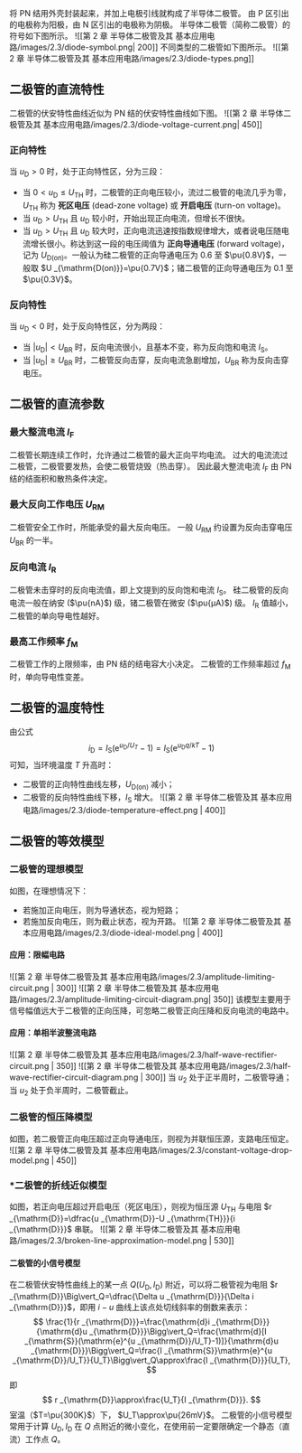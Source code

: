 将 PN 结用外壳封装起来，并加上电极引线就构成了半导体二极管。
由 P 区引出的电极称为阳极，由 N 区引出的电极称为阴极。
半导体二极管（简称二极管）的符号如下图所示。
![[第 2 章 半导体二极管及其 基本应用电路/images/2.3/diode-symbol.png| 200]]
不同类型的二极管如下图所示。
![[第 2 章 半导体二极管及其 基本应用电路/images/2.3/diode-types.png]]
## 二极管的直流特性
二极管的伏安特性曲线近似为 PN 结的伏安特性曲线如下图。
![[第 2 章 半导体二极管及其 基本应用电路/images/2.3/diode-voltage-current.png| 450]]
### 正向特性
当 $u _{\mathrm{D}}>0$ 时，处于正向特性区，分为三段：
- 当 $0<u _{\mathrm{D}}\le U _{\mathrm{TH}}$ 时，二极管的正向电压较小，流过二极管的电流几乎为零，$U _{\mathrm{TH}}$ 称为 **死区电压** (dead-zone voltage) 或 **开启电压** (turn-on voltage)。
- 当 $u _{\mathrm{D}}>U _{\mathrm{TH}}$ 且 $u _{\mathrm{D}}$ 较小时，开始出现正向电流，但增长不很快。
- 当 $u _{\mathrm{D}}>U _{\mathrm{TH}}$ 且 $u _{\mathrm{D}}$ 较大时，正向电流迅速按指数规律增大，或者说电压随电流增长很小。称达到这一段的电压阈值为 **正向导通电压** (forward voltage)，记为 $U _{\mathrm{D(on)}}$。一般认为硅二极管的正向导通电压为 $0.6$ 至 $\pu{0.8V}$，一般取 $U _{\mathrm{D(on)}}=\pu{0.7V}$；锗二极管的正向导通电压为 $0.1$ 至 $\pu{0.3V}$。
### 反向特性
当 $u _{\mathrm{D}}<0$ 时，处于反向特性区，分为两段：
- 当 $|u _{\mathrm{D}}|<U _{\mathrm{BR}}$ 时，反向电流很小，且基本不变，称为反向饱和电流 $I _{\mathrm{S}}$。
- 当 $|u _{\mathrm{D}}|\ge U _{\mathrm{BR}}$ 时，二极管反向击穿，反向电流急剧增加，$U _{\mathrm{BR}}$ 称为反向击穿电压。
## 二极管的直流参数
### 最大整流电流 $I _{\mathrm{F}}$
二极管长期连续工作时，允许通过二极管的最大正向平均电流。
过大的电流流过二极管，二极管要发热，会使二极管烧毁（热击穿）。
因此最大整流电流 $I _{\mathrm{F}}$ 由 PN 结的结面积和散热条件决定。
### 最大反向工作电压 $U _{\mathrm{RM}}$
二极管安全工作时，所能承受的最大反向电压。
一般 $U _{\mathrm{RM}}$ 约设置为反向击穿电压 $U _{\mathrm{BR}}$ 的一半。
### 反向电流 $I _{\mathrm{R}}$
二极管未击穿时的反向电流值，即上文提到的反向饱和电流 $I _{\mathrm{S}}$。
硅二极管的反向电流一般在纳安 ($\pu{nA}$) 级，锗二极管在微安 ($\pu{μA}$) 级。
$I _{\mathrm{R}}$ 值越小，二极管的单向导电性越好。
### 最高工作频率 $f _{\mathrm{M}}$
二极管工作的上限频率，由 PN 结的结电容大小决定。
二极管的工作频率超过 $f _{\mathrm{M}}$ 时，单向导电性变差。
## 二极管的温度特性
由公式 $$ i _{\mathrm{D}}=I _{\mathrm{S}}(\mathrm{e}^{u _{\mathrm{D}}/U_T}-1)=I _{\mathrm{S}}(\mathrm{e}^{u _{\mathrm{D}}q/kT}-1) $$可知，当环境温度 $T$ 升高时：
- 二极管的正向特性曲线左移，$U _{\mathrm{D(on)}}$ 减小；
- 二极管的反向特性曲线下移，$I _{\mathrm{S}}$ 增大。
![[第 2 章 半导体二极管及其 基本应用电路/images/2.3/diode-temperature-effect.png | 400]]
## 二极管的等效模型
### 二极管的理想模型
如图，在理想情况下：
- 若施加正向电压，则为导通状态，视为短路；
- 若施加反向电压，则为截止状态，视为开路。
![[第 2 章 半导体二极管及其 基本应用电路/images/2.3/diode-ideal-model.png | 400]]
#### 应用：限幅电路
![[第 2 章 半导体二极管及其 基本应用电路/images/2.3/amplitude-limiting-circuit.png | 300]] ![[第 2 章 半导体二极管及其 基本应用电路/images/2.3/amplitude-limiting-circuit-diagram.png| 350]]
该模型主要用于信号幅值远大于二极管的正向压降，可忽略二极管正向压降和反向电流的电路中。
#### 应用：单相半波整流电路
![[第 2 章 半导体二极管及其 基本应用电路/images/2.3/half-wave-rectifier-circuit.png | 350]] ![[第 2 章 半导体二极管及其 基本应用电路/images/2.3/half-wave-rectifier-circuit-diagram.png | 300]]
当 $u_2$ 处于正半周时，二极管导通；当 $u_2$ 处于负半周时，二极管截止。
### 二极管的恒压降模型
如图，若二极管正向电压超过正向导通电压，则视为并联恒压源，支路电压恒定。
![[第 2 章 半导体二极管及其 基本应用电路/images/2.3/constant-voltage-drop-model.png | 450]]
### \*二极管的折线近似模型
如图，若正向电压超过开启电压（死区电压），则视为恒压源 $U _{\mathrm{TH}}$ 与电阻 $r _{\mathrm{D}}=\dfrac{u _{\mathrm{D}}-U _{\mathrm{TH}}}{i _{\mathrm{D}}}$ 串联。
![[第 2 章 半导体二极管及其 基本应用电路/images/2.3/broken-line-approximation-model.png | 530]]
#### 二极管的小信号模型
在二极管伏安特性曲线上的某一点 $Q(U _{\mathrm{D}},I _{\mathrm{D}})$ 附近，可以将二极管视为电阻 $r _{\mathrm{D}}\Big\vert_Q=\dfrac{\Delta u _{\mathrm{D}}}{\Delta i _{\mathrm{D}}}$，即用 $i-u$ 曲线上该点处切线斜率的倒数来表示：$$ \frac{1}{r _{\mathrm{D}}}=\frac{\mathrm{d}i _{\mathrm{D}}}{\mathrm{d}u _{\mathrm{D}}}\Bigg\vert_Q=\frac{\mathrm{d}[I _{\mathrm{S}}(\mathrm{e}^{u _{\mathrm{D}}/U_T}-1)]}{\mathrm{d}u _{\mathrm{D}}}\Bigg\vert_Q=\frac{I _{\mathrm{S}}\mathrm{e}^{u _{\mathrm{D}}/U_T}}{U_T}\Bigg\vert_Q\approx\frac{I _{\mathrm{D}}}{U_T}, $$即 $$ r _{\mathrm{D}}\approx\frac{U_T}{I _{\mathrm{D}}}. $$室温（$T=\pu{300K}$）下， $U_T\approx\pu{26mV}$。
二极管的小信号模型常用于计算 $U _{\mathrm{D}},I _{\mathrm{D}}$ 在 $Q$ 点附近的微小变化，在使用前一定要限确定一个静态（直流）工作点 $Q$。
